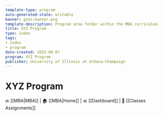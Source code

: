 ```yaml
---
template-type: program
auto-generated-state: writable
banner: gies-banner.png
template-description: Program area folder within the MBA curriculum.
title: XYZ Program
type: index
tags:
- index
- program
date-created: 2025-06-07
program: XYZ Program
publisher: University of Illinois at Urbana-Champaign
---
```


# XYZ Program



🔙 [[MBA|MBA]] | 🏠 [[MBA|Home]] | 📊 [[Dashboard]] | 📝 [[Classes Assignments]]

